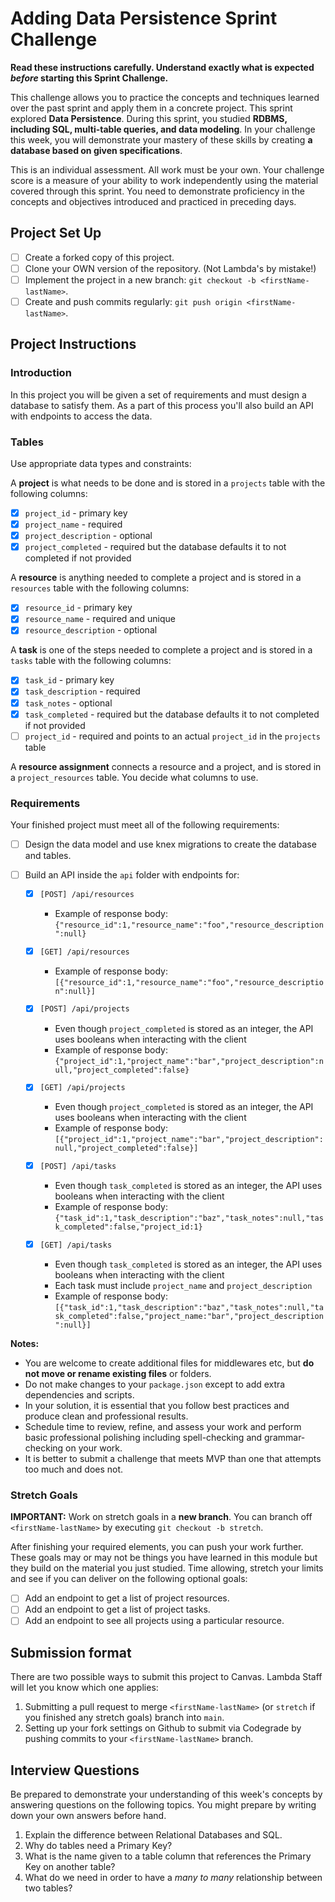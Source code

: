 # Adding Data Persistence Sprint Challenge

**Read these instructions carefully. Understand exactly what is expected _before_ starting this Sprint Challenge.**

This challenge allows you to practice the concepts and techniques learned over the past sprint and apply them in a concrete project. This sprint explored **Data Persistence**. During this sprint, you studied **RDBMS, including SQL, multi-table queries, and data modeling**. In your challenge this week, you will demonstrate your mastery of these skills by creating **a database based on given specifications**.

This is an individual assessment. All work must be your own. Your challenge score is a measure of your ability to work independently using the material covered through this sprint. You need to demonstrate proficiency in the concepts and objectives introduced and practiced in preceding days.

## Project Set Up

- [ ] Create a forked copy of this project.
- [ ] Clone your OWN version of the repository. (Not Lambda's by mistake!)
- [ ] Implement the project in a new branch: `git checkout -b <firstName-lastName>`.
- [ ] Create and push commits regularly: `git push origin <firstName-lastName>`.

## Project Instructions

### Introduction

In this project you will be given a set of requirements and must design a database to satisfy them. As a part of this process you'll also build an API with endpoints to access the data.

### Tables

Use appropriate data types and constraints:

A **project** is what needs to be done and is stored in a `projects` table with the following columns:

- [x] `project_id` - primary key
- [x] `project_name` - required
- [x] `project_description` - optional
- [x] `project_completed` - required but the database defaults it to not completed if not provided

A **resource** is anything needed to complete a project and is stored in a `resources` table with the following columns:

- [x] `resource_id` - primary key
- [x] `resource_name` - required and unique
- [x] `resource_description` - optional

A **task** is one of the steps needed to complete a project and is stored in a `tasks` table with the following columns:

- [x] `task_id` - primary key
- [x] `task_description` - required
- [x] `task_notes` - optional
- [x] `task_completed` - required but the database defaults it to not completed if not provided
- [ ] `project_id` - required and points to an actual `project_id` in the `projects` table

A **resource assignment** connects a resource and a project, and is stored in a `project_resources` table. You decide what columns to use.

### Requirements

Your finished project must meet all of the following requirements:

- [ ] Design the data model and use knex migrations to create the database and tables.
- [ ] Build an API inside the `api` folder with endpoints for:

  - [x] `[POST] /api/resources`
    - Example of response body: `{"resource_id":1,"resource_name":"foo","resource_description":null}`

  - [x] `[GET] /api/resources`
    - Example of response body: `[{"resource_id":1,"resource_name":"foo","resource_description":null}]`

  - [x] `[POST] /api/projects`
    - Even though `project_completed` is stored as an integer, the API uses booleans when interacting with the client
    - Example of response body: `{"project_id":1,"project_name":"bar","project_description":null,"project_completed":false}`

  - [x] `[GET] /api/projects`
    - Even though `project_completed` is stored as an integer, the API uses booleans when interacting with the client
    - Example of response body: `[{"project_id":1,"project_name":"bar","project_description":null,"project_completed":false}]`

  - [x] `[POST] /api/tasks`
    - Even though `task_completed` is stored as an integer, the API uses booleans when interacting with the client
    - Example of response body: `{"task_id":1,"task_description":"baz","task_notes":null,"task_completed":false,"project_id:1}`

  - [x] `[GET] /api/tasks`
    - Even though `task_completed` is stored as an integer, the API uses booleans when interacting with the client
    - Each task must include `project_name` and `project_description`
    - Example of response body: `[{"task_id":1,"task_description":"baz","task_notes":null,"task_completed":false,"project_name:"bar","project_description":null}]`

**Notes:**

- You are welcome to create additional files for middlewares etc, but **do not move or rename existing files** or folders.
- Do not make changes to your `package.json` except to add extra dependencies and scripts.
- In your solution, it is essential that you follow best practices and produce clean and professional results.
- Schedule time to review, refine, and assess your work and perform basic professional polishing including spell-checking and grammar-checking on your work.
- It is better to submit a challenge that meets MVP than one that attempts too much and does not.

### Stretch Goals

**IMPORTANT:** Work on stretch goals in a **new branch**. You can branch off `<firstName-lastName>` by executing `git checkout -b stretch`.

After finishing your required elements, you can push your work further. These goals may or may not be things you have learned in this module but they build on the material you just studied. Time allowing, stretch your limits and see if you can deliver on the following optional goals:

- [ ] Add an endpoint to get a list of project resources.
- [ ] Add an endpoint to get a list of project tasks.
- [ ] Add an endpoint to see all projects using a particular resource.

## Submission format

There are two possible ways to submit this project to Canvas. Lambda Staff will let you know which one applies:

1. Submitting a pull request to merge `<firstName-lastName>` (or `stretch` if you finished any stretch goals) branch into `main`.
2. Setting up your fork settings on Github to submit via Codegrade by pushing commits to your `<firstName-lastName>` branch.

## Interview Questions

Be prepared to demonstrate your understanding of this week's concepts by answering questions on the following topics. You might prepare by writing down your own answers before hand.

1. Explain the difference between Relational Databases and SQL.
2. Why do tables need a Primary Key?
3. What is the name given to a table column that references the Primary Key on another table?
4. What do we need in order to have a _many to many_ relationship between two tables?
